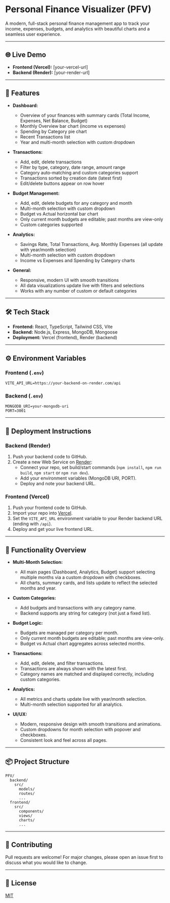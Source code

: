 # Personal Finance Visualizer (PFV)

A modern, full-stack personal finance management app to track your income, expenses, budgets, and analytics with beautiful charts and a seamless user experience.

---

## 🌐 Live Demo
- **Frontend (Vercel):** [your-vercel-url]
- **Backend (Render):** [your-render-url]

---

## 🚀 Features

- **Dashboard:**
  - Overview of your finances with summary cards (Total Income, Expenses, Net Balance, Budget)
  - Monthly Overview bar chart (income vs expenses)
  - Spending by Category pie chart
  - Recent Transactions list
  - Year and multi-month selection with custom dropdown

- **Transactions:**
  - Add, edit, delete transactions
  - Filter by type, category, date range, amount range
  - Category auto-matching and custom categories support
  - Transactions sorted by creation date (latest first)
  - Edit/delete buttons appear on row hover

- **Budget Management:**
  - Add, edit, delete budgets for any category and month
  - Multi-month selection with custom dropdown
  - Budget vs Actual horizontal bar chart
  - Only current month budgets are editable; past months are view-only
  - Custom categories supported

- **Analytics:**
  - Savings Rate, Total Transactions, Avg. Monthly Expenses (all update with year/month selection)
  - Multi-month selection with custom dropdown
  - Income vs Expenses and Spending by Category charts

- **General:**
  - Responsive, modern UI with smooth transitions
  - All data visualizations update live with filters and selections
  - Works with any number of custom or default categories

---

## 🛠️ Tech Stack
- **Frontend:** React, TypeScript, Tailwind CSS, Vite
- **Backend:** Node.js, Express, MongoDB, Mongoose
- **Deployment:** Vercel (frontend), Render (backend)

---

## ⚙️ Environment Variables

### Frontend (`.env`)
```
VITE_API_URL=https://your-backend-on-render.com/api
```

### Backend (`.env`)
```
MONGODB_URI=your-mongodb-uri
PORT=3001
```

---

## 🚦 Deployment Instructions

### Backend (Render)
1. Push your backend code to GitHub.
2. Create a new Web Service on [Render](https://render.com/):
   - Connect your repo, set build/start commands (`npm install`, `npm run build`, `npm start` or `npm run dev`).
   - Add your environment variables (MongoDB URI, PORT).
   - Deploy and note your backend URL.

### Frontend (Vercel)
1. Push your frontend code to GitHub.
2. Import your repo into [Vercel](https://vercel.com/).
3. Set the `VITE_API_URL` environment variable to your Render backend URL (ending with `/api`).
4. Deploy and get your live frontend URL.

---

## 📝 Functionality Overview

- **Multi-Month Selection:**
  - All main pages (Dashboard, Analytics, Budget) support selecting multiple months via a custom dropdown with checkboxes.
  - All charts, summary cards, and lists update to reflect the selected months and year.

- **Custom Categories:**
  - Add budgets and transactions with any category name.
  - Backend supports any string for category (not just a fixed list).

- **Budget Logic:**
  - Budgets are managed per category per month.
  - Only current month budgets are editable; past months are view-only.
  - Budget vs Actual chart aggregates across selected months.

- **Transactions:**
  - Add, edit, delete, and filter transactions.
  - Transactions are always shown with the latest first.
  - Category names are matched and displayed correctly, including custom categories.

- **Analytics:**
  - All metrics and charts update live with year/month selection.
  - Multi-month selection supported for all analytics.

- **UI/UX:**
  - Modern, responsive design with smooth transitions and animations.
  - Custom dropdowns for month selection with popover and checkboxes.
  - Consistent look and feel across all pages.

---

## 📦 Project Structure

```
PFV/
  backend/
    src/
      models/
      routes/
      ...
  frontend/
    src/
      components/
      views/
      charts/
      ...
```

---

## 🤝 Contributing
Pull requests are welcome! For major changes, please open an issue first to discuss what you would like to change.

---

## 📄 License
[MIT](LICENSE) 